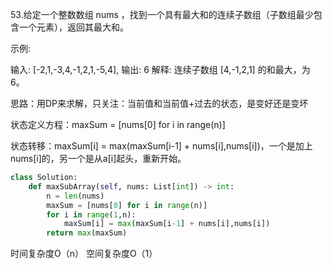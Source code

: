 53.给定一个整数数组 nums ，找到一个具有最大和的连续子数组（子数组最少包含一个元素），返回其最大和。

示例:

输入: [-2,1,-3,4,-1,2,1,-5,4],
输出: 6
解释: 连续子数组 [4,-1,2,1] 的和最大，为 6。

思路：用DP来求解，只关注：当前值和当前值+过去的状态，是变好还是变坏

状态定义方程：maxSum = [nums[0] for i in range(n)]

状态转移：maxSum[i] = max(maxSum[i-1] + nums[i],nums[i])，一个是加上nums[i]的，另一个是从a[i]起头，重新开始。

```py
class Solution:
    def maxSubArray(self, nums: List[int]) -> int:
        n = len(nums)
        maxSum = [nums[0] for i in range(n)]
        for i in range(1,n):
            maxSum[i] = max(maxSum[i-1] + nums[i],nums[i])
        return max(maxSum)
```

时间复杂度O（n）
空间复杂度O（1）
